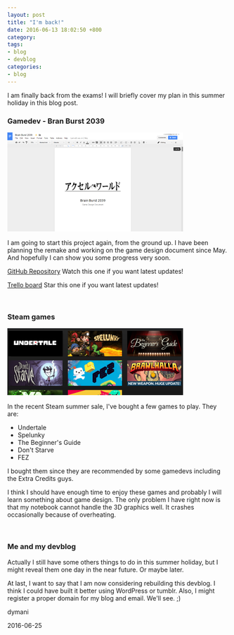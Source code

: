 ```yaml
---
layout: post
title: "I'm back!"
date: 2016-06-13 18:02:50 +800
category: 
tags: 
- blog
- devblog
categories:
- blog
---
```


<!--arrow-->I am finally back from the exams! I will briefly cover my plan in this summer holiday in this blog post.<!--index-->

<br>
<h3><b>Gamedev - Bran Burst 2039</b></h3>

![](/assets/image/blog/blog_25-06-16_bb-gdd.png)

I am going to start this project again, from the ground up. I have been planning the remake and working on the game design document since May. And hopefully I can show you some progress very soon.

[GitHub Repository](https://github.com/dymani/BrainBurst) Watch this one if you want latest updates!

[Trello board](https://trello.com/b/Clfi3rJC/brain-burst-2039) Star this one if you want latest updates!

<br>
<h3><b>Steam games</b></h3>

![](/assets/image/blog/blog_25-06-16_steam.png)

In the recent Steam summer sale, I've bought a few games to play. They are:

 * Undertale
 * Spelunky
 * The Beginner's Guide
 * Don't Starve
 * FEZ

I bought them since they are recommended by some gamedevs including the Extra Credits guys.

I think I should have enough time to enjoy these games and probably I will learn something about game design. The only problem I have right now is that my notebook cannot handle the 3D graphics well. It crashes occasionally because of overheating.

<br>
<h3><b>Me and my devblog</b></h3>

Actually I still have some others things to do in this summer holiday, but I might reveal them one day in the near future. Or maybe later.

At last, I want to say that I am now considering rebuilding this devblog. I think I could have built it better using WordPress or tumblr. Also, I might register a proper domain for my blog and email. We'll see. ;)

dymani

2016-06-25
